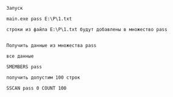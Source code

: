     Запуск

    main.exe pass E:\P\1.txt

    строки из файла E:\P\1.txt будут добавлены в множество pass


    Получить данные из множества pass

    все данные

    SMEMBERS pass

    получить допустим 100 строк

    SSCAN pass 0 COUNT 100